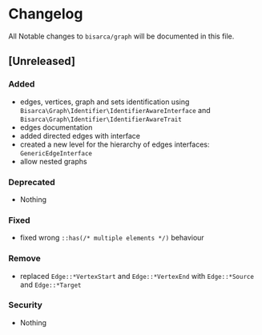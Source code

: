 # Changelog
All Notable changes to `bisarca/graph` will be documented in this file.

## [Unreleased]

### Added
- edges, vertices, graph and sets identification using `Bisarca\Graph\Identifier\IdentifierAwareInterface` and `Bisarca\Graph\Identifier\IdentifierAwareTrait`
- edges documentation
- added directed edges with interface
- created a new level for the hierarchy of edges interfaces: `GenericEdgeInterface`
- allow nested graphs

### Deprecated
- Nothing

### Fixed
- fixed wrong `::has(/* multiple elements */)` behaviour

### Remove
- replaced `Edge::*VertexStart` and `Edge::*VertexEnd` with `Edge::*Source` and `Edge::*Target`

### Security
- Nothing
